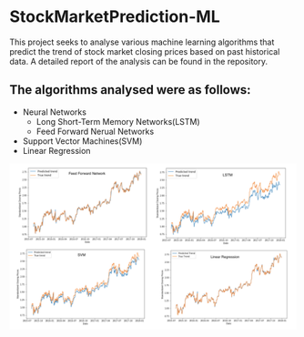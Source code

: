 # StockMarketPrediction-ML
This project seeks to analyse various machine learning algorithms that predict the trend of stock market closing prices based on past historical data. A detailed report of the analysis can be found in the repository.

## The algorithms analysed were as follows:
- Neural Networks
  - Long Short-Term Memory Networks(LSTM)
  - Feed Forward Nerual Networks
- Support Vector Machines(SVM)
- Linear Regression

![These were the predicted trends of various algorithms](https://raw.githubusercontent.com/Anirudh42/StockMarketPrediction-ML/master/preds.jpg)
